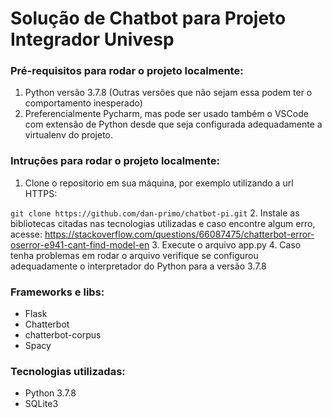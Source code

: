 
# Solução de Chatbot para Projeto Integrador Univesp

### Pré-requisitos para rodar o projeto localmente:
1. Python versão 3.7.8 (Outras versões que não sejam essa podem ter o comportamento inesperado)
2. Preferencialmente Pycharm, mas pode ser usado também o VSCode com extensão de Python desde que seja configurada adequadamente a virtualenv do projeto.

### Intruções para rodar o projeto localmente:

1. Clone o repositorio em sua máquina, por exemplo utilizando a url HTTPS:

``
git clone https://github.com/dan-primo/chatbot-pi.git
``
2. Instale as bibliotecas citadas nas tecnologias utilizadas e caso encontre algum erro, acesse: https://stackoverflow.com/questions/66087475/chatterbot-error-oserror-e941-cant-find-model-en
3. Execute o arquivo app.py
4. Caso tenha problemas em rodar o arquivo verifique se configurou adequadamente o interpretador do Python para a versão 3.7.8

### Frameworks e libs:
- Flask
- Chatterbot
- chatterbot-corpus
- Spacy

### Tecnologias utilizadas:
- Python 3.7.8
- SQLite3
